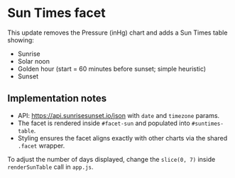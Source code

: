 # Sun Times facet
This update removes the Pressure (inHg) chart and adds a Sun Times table showing:
- Sunrise
- Solar noon
- Golden hour (start = 60 minutes before sunset; simple heuristic)
- Sunset

## Implementation notes
- API: https://api.sunrisesunset.io/json with `date` and `timezone` params.
- The facet is rendered inside `#facet-sun` and populated into `#suntimes-table`.
- Styling ensures the facet aligns exactly with other charts via the shared `.facet` wrapper.

To adjust the number of days displayed, change the `slice(0, 7)` inside `renderSunTable` call in `app.js`.
